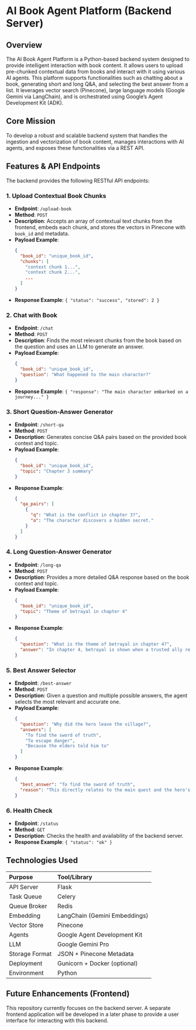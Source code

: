 # AI Book Agent Platform (Backend Server)

## Overview

The AI Book Agent Platform is a Python-based backend system designed to provide intelligent interaction with book content. It allows users to upload pre-chunked contextual data from books and interact with it using various AI agents. This platform supports functionalities such as chatting about a book, generating short and long Q&A, and selecting the best answer from a list. It leverages vector search (Pinecone), large language models (Google Gemini via LangChain), and is orchestrated using Google’s Agent Development Kit (ADK).

## Core Mission

To develop a robust and scalable backend system that handles the ingestion and vectorization of book content, manages interactions with AI agents, and exposes these functionalities via a REST API.

## Features & API Endpoints

The backend provides the following RESTful API endpoints:

### 1. Upload Contextual Book Chunks

- **Endpoint**: `/upload-book`
- **Method**: `POST`
- **Description**: Accepts an array of contextual text chunks from the frontend, embeds each chunk, and stores the vectors in Pinecone with `book_id` and metadata.
- **Payload Example**:
  ```json
  {
    "book_id": "unique_book_id",
    "chunks": [
      "context chunk 1...",
      "context chunk 2...",
      ...
    ]
  }
  ```
- **Response Example**: `{ "status": "success", "stored": 2 }`

### 2. Chat with Book

- **Endpoint**: `/chat`
- **Method**: `POST`
- **Description**: Finds the most relevant chunks from the book based on the question and uses an LLM to generate an answer.
- **Payload Example**:
  ```json
  {
    "book_id": "unique_book_id",
    "question": "What happened to the main character?"
  }
  ```
- **Response Example**: `{ "response": "The main character embarked on a journey..." }`

### 3. Short Question-Answer Generator

- **Endpoint**: `/short-qa`
- **Method**: `POST`
- **Description**: Generates concise Q&A pairs based on the provided book context and topic.
- **Payload Example**:
  ```json
  {
    "book_id": "unique_book_id",
    "topic": "Chapter 3 summary"
  }
  ```
- **Response Example**:
  ```json
  {
    "qa_pairs": [
      {
        "q": "What is the conflict in chapter 3?",
        "a": "The character discovers a hidden secret."
      }
    ]
  }
  ```

### 4. Long Question-Answer Generator

- **Endpoint**: `/long-qa`
- **Method**: `POST`
- **Description**: Provides a more detailed Q&A response based on the book context and topic.
- **Payload Example**:
  ```json
  {
    "book_id": "unique_book_id",
    "topic": "Theme of betrayal in chapter 4"
  }
  ```
- **Response Example**:
  ```json
  {
    "question": "What is the theme of betrayal in chapter 4?",
    "answer": "In chapter 4, betrayal is shown when a trusted ally reveals their true intentions, leading to a significant plot twist and challenging the protagonist's perceptions."
  }
  ```

### 5. Best Answer Selector

- **Endpoint**: `/best-answer`
- **Method**: `POST`
- **Description**: Given a question and multiple possible answers, the agent selects the most relevant and accurate one.
- **Payload Example**:
  ```json
  {
    "question": "Why did the hero leave the village?",
    "answers": [
      "To find the sword of truth",
      "To escape danger",
      "Because the elders told him to"
    ]
  }
  ```
- **Response Example**:
  ```json
  {
    "best_answer": "To find the sword of truth",
    "reason": "This directly relates to the main quest and the hero's stated objective."
  }
  ```

### 6. Health Check

- **Endpoint**: `/status`
- **Method**: `GET`
- **Description**: Checks the health and availability of the backend server.
- **Response Example**: `{ "status": "ok" }`

## Technologies Used

| Purpose        | Tool/Library                  |
| :------------- | :---------------------------- |
| API Server     | Flask                         |
| Task Queue     | Celery                        |
| Queue Broker   | Redis                         |
| Embedding      | LangChain (Gemini Embeddings) |
| Vector Store   | Pinecone                      |
| Agents         | Google Agent Development Kit  |
| LLM            | Google Gemini Pro             |
| Storage Format | JSON + Pinecone Metadata      |
| Deployment     | Gunicorn + Docker (optional)  |
| Environment    | Python                        |

## Future Enhancements (Frontend)

This repository currently focuses on the backend server. A separate frontend application will be developed in a later phase to provide a user interface for interacting with this backend.
